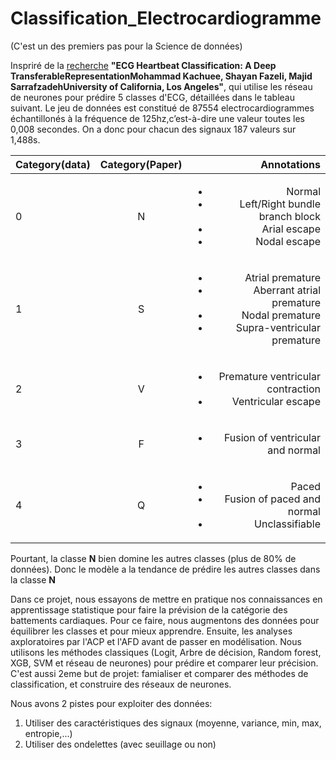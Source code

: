 # Classification_Electrocardiogramme
(C'est un des premiers pas pour la Science de données)

Inspriré de la [recherche](https://arxiv.org/pdf/1805.00794.pdf) **"ECG Heartbeat Classification: A Deep TransferableRepresentationMohammad Kachuee, Shayan Fazeli, Majid SarrafzadehUniversity of California, Los Angeles"**, qui utilise les réseau de neurones pour prédire 5 classes d'ECG, détaillées dans le tableau suivant. Le jeu de données est constitué de 87554 electrocardiogrammes échantillonés à la fréquence de 125hz,c’est-à-dire une valeur toutes les 0,008 secondes. On a donc pour chacun des signaux 187 valeurs sur 1,488s.


| Category(data)        |  Category(Paper)     | Annotations  |
| ------------- |:-------------:| -----:|
|0|N| <ul><li>Normal</li><li>Left/Right bundle branch block</li><li>Arial escape</li><li>Nodal escape</li></ul>  |
|1|S| <ul><li>Atrial premature</li><li>Aberrant atrial premature</li><li>Nodal premature</li><li>Supra-ventricular premature</li></ul> |
|2|V| <ul><li>Premature ventricular contraction</li><li>Ventricular escape</li></ul> |
|3|F| <ul><li>Fusion of ventricular and normal</li></ul> |
|4|Q| <ul><li>Paced</li><li>Fusion of paced and normal</li><li>Unclassifiable</li></ul> |

Pourtant, la classe **N** bien domine les autres classes (plus de 80% de données). Donc le modèle a la tendance de prédire les autres classes dans la classe **N**

Dans ce projet, nous essayons de mettre en pratique nos connaissances en apprentissage statistique pour faire la prévision de la catégorie des battements cardiaques. Pour ce faire, nous augmentons des données pour équilibrer les classes et pour mieux apprendre. Ensuite, les analyses axploratoires par l'ACP et l'AFD avant de passer en modélisation. Nous utilisons les méthodes classiques (Logit, Arbre de décision, Random forest, XGB, SVM et réseau de neurones) pour prédire et comparer leur précision. C'est aussi 2eme but de projet: famialiser et comparer des méthodes de classification, et construire des réseaux de neurones.

Nous avons 2 pistes pour exploiter des données:
1. Utiliser des caractéristiques des signaux (moyenne, variance, min, max, entropie,...)
2. Utiliser des ondelettes (avec seuillage ou non)
